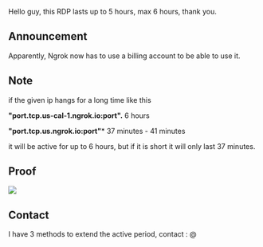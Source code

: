 Hello guy, this RDP lasts up to 5 hours, max 6 hours, thank you.


## Announcement 
Apparently, Ngrok now has to use a billing account to be able to use it.

## Note
if the given ip hangs for a long time like this 

**"port.tcp.us-cal-1.ngrok.io:port".** 6 hours

**"port.tcp.us.ngrok.io:port"*** 37 minutes - 41 minutes

it will be active for up to 6 hours, but if it is short it will only last 37 minutes.

## Proof
<a href="https://lh3.googleusercontent.com/pw/AP1GczMUf2o3dWKLOdy3t7OjC6Oa7EWjqR80lHFjfmQofu-pdLLrjlISpHzAybn5brqmaANvelR4yczVCqbWAnc9H0Z1mvbxMvYaMun2WeI1up7NWKvzZg=w2400?source=screenshot.guru"> <img src="https://lh3.googleusercontent.com/pw/AP1GczMUf2o3dWKLOdy3t7OjC6Oa7EWjqR80lHFjfmQofu-pdLLrjlISpHzAybn5brqmaANvelR4yczVCqbWAnc9H0Z1mvbxMvYaMun2WeI1up7NWKvzZg=w600-h315-p-k" /> </a>

## Contact
I have 3 methods to extend the active period, contact : @
